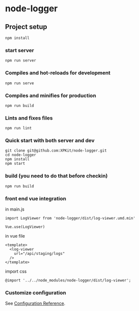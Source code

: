 # node-logger

## Project setup
```
npm install
```

### start server
```
npm run server
```

### Compiles and hot-reloads for development
```
npm run serve
```

### Compiles and minifies for production
```
npm run build
```

### Lints and fixes files
```
npm run lint
```

### Quick start with both server and dev
```
git clone git@github.com:XPKit/node-logger.git
cd node-logger
npm install
npm start
```

### build (you need to do that before checkin)
```
npm run build
```

### front end vue integration
in main.js
```
import LogViewer from 'node-logger/dist/log-viewer.umd.min'

Vue.use(LogViewer)
```

in vue file
```
<template>
  <log-viewer
    url="/api/staging/logs"
  />
</template>
```

import css
```
@import '../../node_modules/node-logger/dist/log-viewer';
```



### Customize configuration
See [Configuration Reference](https://cli.vuejs.org/config/).
